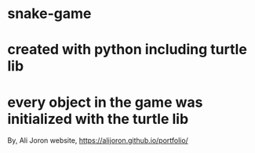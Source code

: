 # snake-game
# created with python including turtle lib
# every object in the game was initialized with the turtle lib

By, 
Ali Joron
website,
https://alijoron.github.io/portfolio/
